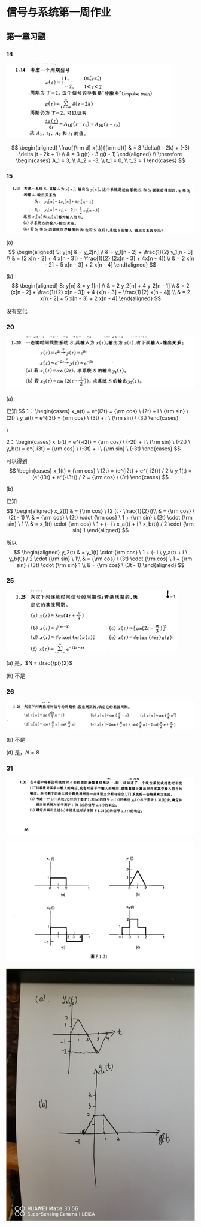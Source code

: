 # 信号与系统第一周作业

## 第一章习题

### 14

![1.14](./1.14.png)

$$
    \begin{aligned}
        \frac{{\rm d} x(t)}{{\rm d}t} & = 3 \delta(t - 2k) + (-3) \delta (t - 2k + 1) \\
                                    & = 3 g(t) - 3 g(t - 1)
    \end{aligned}
    \\
\therefore
    \begin{cases}
        A_1 = 3, \\
        A_2 = -3, \\
        t_1 = 0, \\
        t_2 = 1
    \end{cases}
$$

### 15

![1.15](./1.15.png)

(a)
$$
    \begin{aligned}
        S: y[n] & = y_2[n] \\
                & = y_1[n - 2] + \frac{1}{2} y_1[n - 3] \\
                & = (2 x[n - 2] + 4 x[n - 3]) + \frac{1}{2} (2x[n - 3] + 4x[n - 4]) \\
                & = 2 x[n - 2] + 5 x[n - 3] + 2 x[n - 4]
    \end{aligned}
$$

(b)
$$
    \begin{aligned}
        S: y[n] & = y_1[n] \\
                & = 2 y_2[n] + 4 y_2[n - 1] \\
                & = 2 (x[n - 2] + \frac{1}{2} x[n - 3]) + 4 (x[n - 3] + \frac{1}{2} x[n - 4]) \\
                & = 2 x[n - 2] + 5 x[n - 3] + 2 x[n - 4]
    \end{aligned}
$$

没有变化

### 20

![1.20](./1.20.png)

(a)

已知
$$
1：
    \begin{cases}
        x_a(t) = e^{i2t} = {\rm cos} \ (2t) + i \ {\rm sin} \ (2t) \\
        y_a(t) = e^{i3t} = {\rm cos} \ (3t) + i \ {\rm sin} \ (3t)
    \end{cases}

\\

2：
    \begin{cases}
        x_b(t) = e^{-i2t} = {\rm cos} \ (-2t) + i \ {\rm sin} \ (-2t) \\
        y_b(t) = e^{-i3t} = {\rm cos} \ (-3t) + i \ {\rm sin} \ (-3t)
    \end{cases}
$$

可以得到
$$
    \begin{cases}
        x_1(t) = {\rm cos} \ (2t) = (e^{i2t} + e^{-i2t}) / 2 \\
        y_1(t) = (e^{i3t} + e^{-i3t}) / 2 = {\rm cos} \ (3t)
    \end{cases}
$$

(b)

已知
$$
    \begin{aligned}
        x_2(t) & = {\rm cos} \ (2 (t - \frac{1}{2}))\\
            & = {\rm cos} \ (2t - 1) \\
            & = {\rm cos} \ (2t) \cdot {\rm cos} \ 1 + {\rm sin} \ (2t) \cdot {\rm sin} \ 1 \\
            & = x_1(t) \cdot {\rm cos} \ 1 + (- i \ x_a(t) + i \ x_b(t)) / 2 \cdot {\rm sin} 1
    \end{aligned}
$$

所以
$$
    \begin{aligned}
        y_2(t) & = y_1(t) \cdot {\rm cos} \ 1 + (- i \ y_a(t) + i \ y_b(t)) / 2 \cdot {\rm sin} \ 1\\
            & = {\rm cos} \ (3t) \cdot {\rm cos} \ 1 + {\rm sin} \ (3t) \cdot {\rm sin} 1 \\
            & = {\rm cos} \ (3t - 1)
    \end{aligned}
$$

### 25

![1.25](./1.25.png)

(a) 是，$N = \frac{\pi}{2}$

(b) 不是

### 26

![1.26](./1.26.png)

(b) 不是

(d) 是，$N = 8$

### 31

![1.31.1](./1.31.1.png)

![1.31.2](./1.31.2.png)

![1.31](./1.31ans.jpg)
